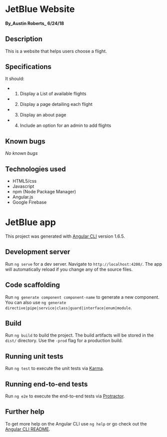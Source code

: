 # JetBlue Website #

#### By_**Austin Roberts**_ 6/24/18

## Description ##

This is a website that helps users choose a flight.

## Specifications ##
It should:

* 1. Display a List of available flights
* 2. Display a page detailing each flight
* 3. Display an about page
* 4. Include an option for an admin to add flights

## Known bugs ##

_No known bugs_

## Technologies used ##
* HTML5/css
* Javascript
* npm (Node Package Manager)
* Angular.js
* Google Firebase

# JetBlue app

This project was generated with [Angular CLI](https://github.com/angular/angular-cli) version 1.6.5.

## Development server

Run `ng serve` for a dev server. Navigate to `http://localhost:4200/`. The app will automatically reload if you change any of the source files.

## Code scaffolding

Run `ng generate component component-name` to generate a new component. You can also use `ng generate directive|pipe|service|class|guard|interface|enum|module`.

## Build

Run `ng build` to build the project. The build artifacts will be stored in the `dist/` directory. Use the `-prod` flag for a production build.

## Running unit tests

Run `ng test` to execute the unit tests via [Karma](https://karma-runner.github.io).

## Running end-to-end tests

Run `ng e2e` to execute the end-to-end tests via [Protractor](http://www.protractortest.org/).

## Further help

To get more help on the Angular CLI use `ng help` or go check out the [Angular CLI README](https://github.com/angular/angular-cli/blob/master/README.md).
